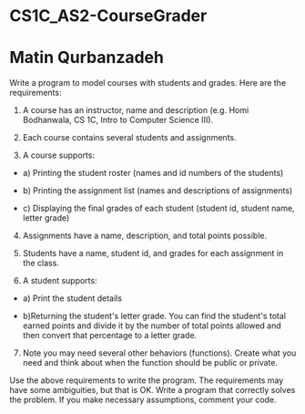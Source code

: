# CS1C_AS2-CourseGrader
# Matin Qurbanzadeh 
Write a program to model courses with students and grades. Here are the requirements:

1. A course has an instructor, name and description (e.g. Homi Bodhanwala, CS 1C, Intro to Computer Science III).

2. Each course contains several students and assignments.

3. A course supports:

- a) Printing the student roster (names and id numbers of the students)

- b) Printing the assignment list (names and descriptions of assignments)

- c) Displaying the final grades of each student (student id, student name, letter grade)

4. Assignments have a name, description, and total points possible.

5. Students have a name, student id, and grades for each assignment in the class.

6. A student supports:

- a) Print the student details

- b)Returning the student's letter grade. You can find the student's total earned points and divide it by the number of total points allowed and then convert that percentage to a letter grade.

7. Note you may need several other behaviors (functions). Create what you need and think about when the function should be public or private.

Use the above requirements to write the program. The requirements may have some ambiguities, but that is OK. Write a program that correctly solves the problem. If you make necessary assumptions, comment your code.
